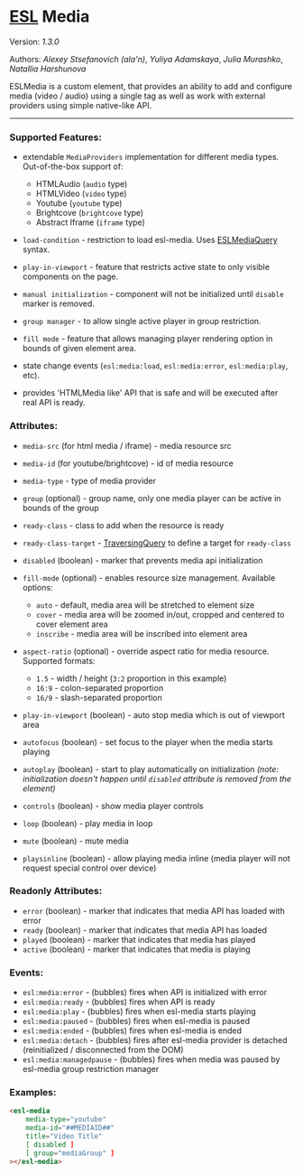# [ESL](../../../) Media

Version: *1.3.0*

Authors: *Alexey Stsefanovich (ala'n)*, *Yuliya Adamskaya*, *Julia Murashko*, *Natallia Harshunova*

<a name="intro"></a>

ESLMedia is a custom element, that provides an ability to add and configure media (video / audio) 
using a single tag as well as work with external providers using simple native-like API.

---

### Supported Features:
 
 - extendable `MediaProviders` implementation for different media types. Out-of-the-box support of:
   - HTMLAudio (`audio` type)
   - HTMLVideo (`video` type)
   - Youtube (`youtube` type)
   - Brightcove (`brightcove` type)
   - Abstract Iframe (`iframe` type)
 
 - `load-condition` - restriction to load esl-media. Uses [ESLMediaQuery](../esl-media-query/README.md) syntax.
 
 - `play-in-viewport` - feature that restricts active state to only visible components on the page.
 
 - `manual initialization` - component will not be initialized until `disable` marker is removed.
 
 - `group manager` - to allow single active player in group restriction.
 
 - `fill mode` - feature that allows managing player rendering option in bounds of given element area.
 
 - state change events (`esl:media:load`, `esl:media:error`, `esl:media:play`, etc).
 
 - provides 'HTMLMedia like' API that is safe and will be executed after real API is ready.

### Attributes:

 - `media-src` (for html media / iframe) - media resource src
 - `media-id` (for youtube/brightcove) - id of media resource
 - `media-type` - type of media provider
 
 - `group` (optional) - group name, only one media player can be active in bounds of the group
 
 - `ready-class` - class to add when the resource is ready
 - `ready-class-target` - [TraversingQuery](../esl-traversing-query/README.md) to define a target for `ready-class`

 - `disabled` (boolean) - marker that prevents media api initialization
 
 - `fill-mode` (optional) - enables resource size management. Available options:
   - `auto` - default, media area will be stretched to element size
   - `cover` - media area will be zoomed in/out, cropped and centered to cover element area
   - `inscribe` - media area will be inscribed into element area
 
 - `aspect-ratio` (optional) - override aspect ratio for media resource. Supported formats:
   - `1.5` - width / height (`3:2` proportion in this example)
   - `16:9` - colon-separated proportion
   - `16/9` - slash-separated proportion

 - `play-in-viewport` (boolean) - auto stop media which is out of viewport area
 
 - `autofocus` (boolean) - set focus to the player when the media starts playing
 
 - `autoplay` (boolean) - start to play automatically on initialization 
 *(note: initialization doesn't happen until `disabled` attribute is removed from the element)*
 
 - `controls` (boolean) - show media player controls
 
 - `loop` (boolean) - play media in loop
 
 - `mute` (boolean) - mute media
 
 - `playsinline` (boolean) - allow playing media inline (media player will not request special control over device)

### Readonly Attributes:
 
 - `error` (boolean) - marker that indicates that media API has loaded with error
 - `ready` (boolean) - marker that indicates that media API has loaded
 - `played` (boolean) - marker that indicates that media has played
 - `active` (boolean) - marker that indicates that media is playing
 
### Events: 
 - `esl:media:error` - (bubbles) fires when API is initialized with error
 - `esl:media:ready` - (bubbles) fires when API is ready
 - `esl:media:play` - (bubbles) fires when esl-media starts playing
 - `esl:media:paused` - (bubbles) fires when esl-media is paused
 - `esl:media:ended` - (bubbles) fires when esl-media is ended
 - `esl:media:detach` - (bubbles) fires after esl-media provider is detached (reinitialized / disconnected from the DOM)
 - `esl:media:managedpause` - (bubbles) fires when media was paused by esl-media group restriction manager
 
### Examples:
```html
<esl-media
    media-type="youtube"
    media-id="##MEDIAID##"
    title="Video Title"     
    [ disabled ]    
    [ group="mediaGroup" ]
></esl-media>
```
